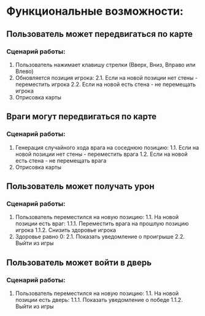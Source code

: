 # Функциональные возможности:

## Пользователь может передвигаться по карте
### Сценарий работы:
1. Пользователь нажимает клавишу стрелки (Вверх, Вниз, Вправо или Влево)
2. Обновляется позиция игрока:
    2.1. Если на новой позиции нет стены - переместить игрока
    2.2. Если на новой есть стена - не перемещать игрока
3. Отрисовка карты

## Враги могут передвигаться по карте
### Сценарий работы:
1. Генерация случайного хода врага на соседнюю позицию:
    1.1. Если на новой позиции нет стены - переместить врага
    1.2. Если на новой есть стена - не перемещать врага
2. Отрисовка карты

## Пользователь может получать урон
### Сценарий работы:
1. Пользователь переместился на новую позицию:
    1.1. На новой позиции есть враг:
        1.1.1. Переместить врага на прошлую позицию игрока
        1.1.2. Снизить здоровье игрока
2. Здоровье равно 0:
    2.1. Показать уведомление о проигрыше
    2.2. Выйти из игры

## Пользователь может войти в дверь
### Сценарий работы:
1. Пользователь переместился на новую позицию:
    1.1. На новой позиции есть дверь:
        1.1.1. Показать уведомление о победе
        1.1.2. Выйти из игры
